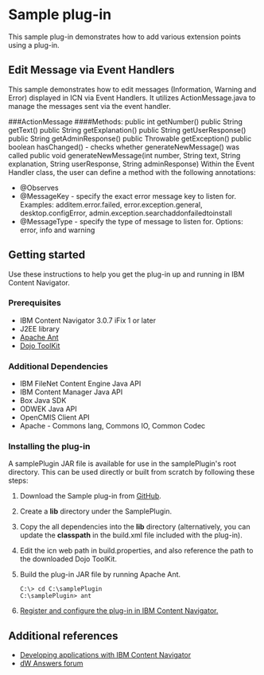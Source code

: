 # Sample plug-in

This sample plug-in demonstrates how to add various extension points using a plug-in.

## Edit Message via Event Handlers

This sample demonstrates how to edit messages (Information, Warning and Error) displayed in ICN via Event Handlers.
It utilizes ActionMessage.java to manage the messages sent via the event handler.

###ActionMessage
####Methods:
	public int getNumber()
	public String getText()
	public String getExplanation()
	public String getUserResponse()
	public String getAdminResponse()
	public Throwable getException()
	public boolean hasChanged() - checks whether generateNewMessage() was called
	public void generateNewMessage(int number, String text, String explanation, String userResponse, String adminResponse)
Within the Event Handler class, the user can define a method with the following annotations:
* @Observes
* @MessageKey - specify the exact error message key to listen for.
  Examples: additem.error.failed, error.exception.general, desktop.configError, admin.exception.searchaddonfailedtoinstall
* @MessageType - specify the type of message to listen for.
  Options: error, info and warning

## Getting started

Use these instructions to help you get the plug-in up and running in IBM Content Navigator.

### Prerequisites

* IBM Content Navigator 3.0.7 iFix 1 or later
* J2EE library
* [Apache Ant](http://ant.apache.org/)
* [Dojo ToolKit](https://dojotoolkit.org/download/)

### Additional Dependencies

* IBM FileNet Content Engine Java API
* IBM Content Manager Java API
* Box Java SDK
* ODWEK Java API
* OpenCMIS Client API
* Apache - Commons lang, Commons IO, Common Codec

### Installing the plug-in
A samplePlugin JAR file is available for use in the samplePlugin's root directory. This can be used directly or built from scratch by following these steps:

1. Download the Sample plug-in from [GitHub](https://github.com/ibm-ecm/ibm-content-navigator-samples/tree/master/samplePlugin).
2. Create a **lib** directory under the SamplePlugin.
3. Copy the all dependencies into the **lib** directory (alternatively, you can update the **classpath** in the build.xml file included with the plug-in).
4. Edit the icn web path in build.properties, and also reference the path to the downloaded Dojo ToolKit.
5. Build the plug-in JAR file by running Apache Ant.

    ```
    C:\> cd C:\samplePlugin
    C:\samplePlugin> ant
    ```
6. [Register and configure the plug-in in IBM Content Navigator.](http://www.ibm.com/support/knowledgecenter/SSEUEX_3.0.7/com.ibm.installingeuc.doc/eucco012.htm)

## Additional references

* [Developing applications with IBM Content Navigator](https://www.ibm.com/support/knowledgecenter/SSEUEX_3.0.7/com.ibm.developingeuc.doc/eucdi000.html)
* [dW Answers forum](https://developer.ibm.com/answers/topics/icn/)
